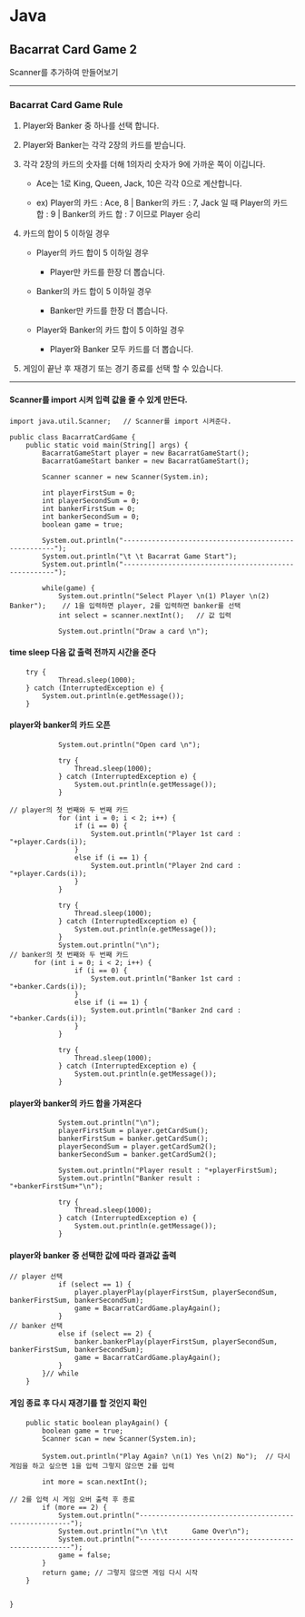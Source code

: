 # Java

## Bacarrat Card Game 2

Scanner를 추가하여 만들어보기

----

### Bacarrat Card Game Rule
1) Player와 Banker 중 하나를 선택 합니다.

2) Player와 Banker는 각각 2장의 카드를 받습니다.

3) 각각 2장의 카드의 숫자를 더해 1의자리 숫자가 9에 가까운 쪽이 이깁니다.
    - Ace는 1로 King, Queen, Jack, 10은 각각 0으로 계산합니다.

    - ex) Player의 카드 : Ace, 8 | Banker의 카드 : 7, Jack 일 때 Player의 카드 합 : 9 | Banker의 카드 합 : 7 이므로 Player 승리
    
4) 카드의 합이 5 이하일 경우

    - Player의 카드 합이 5 이하일 경우
      - Player만 카드를 한장 더 뽑습니다.
      
    - Banker의 카드 합이 5 이하일 경우
      - Banker만 카드를 한장 더 뽑습니다.
      
    - Player와 Banker의 카드 합이 5 이하일 경우
      - Player와 Banker 모두 카드를 더 뽑습니다.
      
5) 게임이 끝난 후 재경기 또는 경기 종료를 선택 할 수 있습니다.

----
#### Scanner를 import 시켜 입력 값을 줄 수 있게 만든다.
```
import java.util.Scanner;   // Scanner를 import 시켜준다.

public class BacarratCardGame {
	public static void main(String[] args) {		
		BacarratGameStart player = new BacarratGameStart();
		BacarratGameStart banker = new BacarratGameStart();
		
		Scanner scanner = new Scanner(System.in);
		
		int playerFirstSum = 0;
		int playerSecondSum = 0;
		int bankerFirstSum = 0;
		int bankerSecondSum = 0;
		boolean game = true;
		
		System.out.println("-----------------------------------------------------");
		System.out.println("\t \t Bacarrat Game Start");
		System.out.println("-----------------------------------------------------");
		
		while(game) {
			System.out.println("Select Player \n(1) Player \n(2) Banker");    // 1을 입력하면 player, 2를 입력하면 banker를 선택
			int select = scanner.nextInt();   // 값 입력
			
			System.out.println("Draw a card \n");
```

#### time sleep 다음 값 출력 전까지 시간을 준다

```
    try {
			Thread.sleep(1000);
    } catch (InterruptedException e) {
	    System.out.println(e.getMessage());
    }
```

#### player와 banker의 카드 오픈

```
			System.out.println("Open card \n");
			
			try {
				Thread.sleep(1000);
			} catch (InterruptedException e) {
				System.out.println(e.getMessage());
			}
  
// player의 첫 번째와 두 번째 카드
			for (int i = 0; i < 2; i++) {
				if (i == 0) {
					System.out.println("Player 1st card : "+player.Cards(i));
				}
				else if (i == 1) {
					System.out.println("Player 2nd card : "+player.Cards(i));
				}
			}
			
			try {
				Thread.sleep(1000);
			} catch (InterruptedException e) {
				System.out.println(e.getMessage());
			}
			System.out.println("\n");
// banker의 첫 번째와 두 번째 카드
      for (int i = 0; i < 2; i++) {
				if (i == 0) {
					System.out.println("Banker 1st card : "+banker.Cards(i));
				}
				else if (i == 1) {
					System.out.println("Banker 2nd card : "+banker.Cards(i));
				}
			}
			
			try {
				Thread.sleep(1000);
			} catch (InterruptedException e) {
				System.out.println(e.getMessage());
			}
```

#### player와 banker의 카드 합을 가져온다

```
			System.out.println("\n");
			playerFirstSum = player.getCardSum();
			bankerFirstSum = banker.getCardSum();
			playerSecondSum = player.getCardSum2();
			bankerSecondSum = banker.getCardSum2();
			
			System.out.println("Player result : "+playerFirstSum);
			System.out.println("Banker result : "+bankerFirstSum+"\n");
			
			try {
				Thread.sleep(1000);
			} catch (InterruptedException e) {
				System.out.println(e.getMessage());
			}
```

#### player와 banker 중 선택한 값에 따라 결과값 출력

```      
// player 선택
			if (select == 1) {			
				player.playerPlay(playerFirstSum, playerSecondSum, bankerFirstSum, bankerSecondSum);
				game = BacarratCardGame.playAgain();
			}
// banker 선택
			else if (select == 2) {
				banker.bankerPlay(playerFirstSum, playerSecondSum, bankerFirstSum, bankerSecondSum);
				game = BacarratCardGame.playAgain();
			}
		}// while
	}
```

#### 게임 종료 후 다시 재경기를 할 것인지 확인

```
	public static boolean playAgain() {
		boolean game = true;
		Scanner scan = new Scanner(System.in);
		
		System.out.println("Play Again? \n(1) Yes \n(2) No");  // 다시 게임을 하고 싶으면 1을 입력 그렇지 않으면 2를 입력
		
		int more = scan.nextInt();
    
// 2를 입력 시 게임 오버 출력 후 종료
		if (more == 2) {
			System.out.println("-----------------------------------------------------");
			System.out.println("\n \t\t      Game Over\n");
			System.out.println("-----------------------------------------------------");
			game = false;
		}
		return game; // 그렇지 않으면 게임 다시 시작
	}

	
}
```
